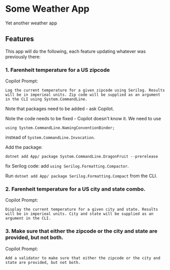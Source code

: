 # Some Weather App
Yet another weather app

## Features
This app will do the following, each feature updating whatever was previously there:

### 1. Farenheit temperature for a US zipcode
Copilot Prompt:
```
Log the current temperature for a given zipcode using Serilog. Results will be in imperieal units. Zip code will be supplied as an argument in the CLI using System.CommandLine.
```
Note that packages need to be added - ask Copilot.

Note the code needs to be fixed - Copilot doesn't know it. We need to use 
```
using System.CommandLine.NamingConventionBinder;
```
instead of `System.CommandLine.Invocation`.

Add the package:
```
dotnet add App/ package System.CommandLine.DragonFruit --prerelease
```
fix Serilog code: add `using Serilog.Formatting.Compactor`.

Run `dotnet add App/ package Serilog.Formatting.Compact` from the CLI.

### 2. Farenheit temperature for a US city and state combo.
Copilot Prompt:
```
Display the current temperature for a given city and state. Results will be in imperieal units. City and state will be supplied as an argument in the CLI.
```

### 3. Make sure that either the zipcode or the city and state are provided, but not both.
Copilot Prompt:
```
Add a validator to make sure that either the zipcode or the city and state are provided, but not both.
```
